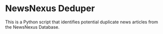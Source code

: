 # NewsNexus Deduper

This is a Python script that identifies potential duplicate news articles from the NewsNexus Database.
